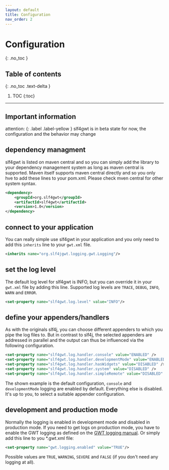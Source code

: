 ```yaml
---
layout: default
title: Configuration
nav_order: 2
---
```


# Configuration
{: .no_toc }

## Table of contents
{: .no_toc .text-delta }

1. TOC
{:toc}

---

## Important information

attention: {: .label .label-yellow } slf4gwt is in beta state for now, the configuration and the behavior may change


## dependency managment

slf4gwt is listed on maven central and so you can simply add the library to your dependency management system as long as maven central is supported. Maven itself supports maven central directly and so you only hve to add these lines to your pom.xml. Please check mven central for other system syntax.

```xml
<dependency>
    <groupId>org.slf4gwt</groupId>
    <artifactId>slf4gwt</artifactId>
    <version>1.0</version>
</dependency>
```

## connect to your application

You can really simple use slf4gwt in your application and you only need to add this <code>inherits</code> line to your <code>gwt.xml</code> file.

```xml
<inherits name="org.slf4jgwt.logging.gwt.Logging"/>
```

## set the log level

The default log level for slf4gwt is INFO, but you can override it in your <code>gwt.xml</code> file by adding this line. Supported log levels are <code>TRACE</code>, <code>DEBUG</code>, <code>INFO</code>, <code>WARN</code> and <code>ERROR</code>.

```xml
<set-property name="slf4gwt.log.level" value="INFO"/>
```

## define your appenders/handlers

As with the originals slf4j, you can choose different appenders to which you pipe the log files to. But in contrast to slf4j, the selected appenders are addressed in parallel and the output can thus be influenced via the following configuration.

```xml
<set-property name="slf4gwt.log.handler.console" value="ENABLED" />
<set-property name="slf4gwt.log.handler.developmentMode" value="ENABLED" />
<set-property name="slf4gwt.log.handler.hasWidgets" value="DISABLED" />
<set-property name="slf4gwt.log.handler.system" value="DISABLED" />
<set-property name="slf4gwt.log.handler.simpleRemote" value="DISABLED" />
```

The shown example is the default configuration, <code>console</code> and <code>developmentMode</code> logging are enabled by default. Everything else is disabled. It's up to you, to select a suitable appender configuration.

## development and production mode

Normally the logging is enabled in development mode and disabled in production mode.
If you need to get logs on production mode, you have to enable the GWT logging as defined on the
[GWT logging manual](http://www.gwtproject.org/doc/latest/DevGuideLogging.html#Configuring_GWT_Logging). Or simply add this line to you *.gwt.xml file:

```xml
<set-property name="gwt.logging.enabled" value="TRUE"/>
```

Possible values are <code>TRUE</code>, <code>WARNING</code>, <code>SEVERE</code> and <code>FALSE</code> (if you don't need any logging at all).